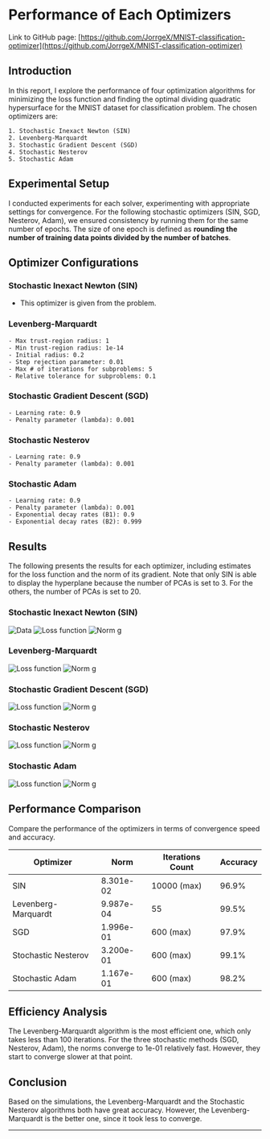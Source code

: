 # Performance of Each Optimizers 

Link to GitHub page: [https://github.com/JorrgeX/MNIST-classification-optimizer](https://github.com/JorrgeX/MNIST-classification-optimizer)

## Introduction

In this report, I explore the performance of four optimization algorithms for minimizing the loss function and finding the optimal dividing quadratic hypersurface for the MNIST dataset for classification problem. The chosen optimizers are:

	1. Stochastic Inexact Newton (SIN) 
	2. Levenberg-Marquardt 
	3. Stochastic Gradient Descent (SGD)
	4. Stochastic Nesterov
	5. Stochastic Adam

## Experimental Setup

I conducted experiments for each solver, experimenting with appropriate settings for convergence. For the following stochastic optimizers (SIN, SGD, Nesterov, Adam), we ensured consistency by running them for the same number of epochs. The size of one epoch is defined as **rounding the number of training data points divided by the number of batches**.

## Optimizer Configurations

### Stochastic Inexact Newton (SIN)

- This optimizer is given from the problem.

### Levenberg-Marquardt

	- Max trust-region radius: 1
	- Min trust-region radius: 1e-14
	- Initial radius: 0.2
	- Step rejection parameter: 0.01
	- Max # of iterations for subproblems: 5
	- Relative tolerance for subproblems: 0.1

### Stochastic Gradient Descent (SGD)

	- Learning rate: 0.9
	- Penalty parameter (lambda): 0.001

### Stochastic Nesterov

	- Learning rate: 0.9
	- Penalty parameter (lambda): 0.001

### Stochastic Adam

	- Learning rate: 0.9
	- Penalty parameter (lambda): 0.001
	- Exponential decay rates (B1): 0.9
	- Exponential decay rates (B2): 0.999


## Results

The following presents the results for each optimizer, including estimates for the loss function and the norm of its gradient. Note that only SIN is able to display the hyperplane because the number of PCAs is set to 3. For the others, the number of PCAs is set to 20.

### Stochastic Inexact Newton (SIN)

![Data](SIN/data.png) 
![Loss function](SIN/f.png) ![Norm g](SIN/norm.png)

### Levenberg-Marquardt

![Loss function](LevenbergMarquardt/f.png) ![Norm g](LevenbergMarquardt/norm.png)

### Stochastic Gradient Descent (SGD)

![Loss function](SGD/f.png) ![Norm g](SGD/norm.png)

### Stochastic Nesterov

![Loss function](Nesterov/f.png) ![Norm g](Nesterov/norm.png)

### Stochastic Adam

![Loss function](Adam/f.png) ![Norm g](Adam/norm.png)

## Performance Comparison

Compare the performance of the optimizers in terms of convergence speed and accuracy. 

| Optimizer               | Norm       | Iterations Count | Accuracy   |
|-------------------------|------------|------------------|------------|
| SIN				      | 8.301e-02  | 10000 (max)      | 96.9%      |
| Levenberg-Marquardt     | 9.987e-04  | 55            	  | 99.5%      |
| SGD					  | 1.996e-01  | 600 (max)        | 97.9%      |
| Stochastic Nesterov     | 3.200e-01  | 600 (max)        | 99.1%      |
| Stochastic Adam         | 1.167e-01  | 600 (max)        | 98.2%      |


## Efficiency Analysis

The Levenberg-Marquardt algorithm is the most efficient one, which only takes less than 100 iterations. For the three stochastic methods (SGD, Nesterov, Adam), the norms converge to 1e-01 relatively fast. However, they start to converge slower at that point.


## Conclusion

Based on the simulations, the Levenberg-Marquardt and the Stochastic Nesterov algorithms both have great accuracy. However, the Levenberg-Marquardt is the better one, since it took less to converge.

---
